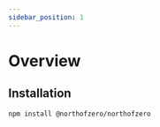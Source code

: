 ```yaml
---
sidebar_position: 1
---
```


# Overview

## Installation

```bash
npm install @northofzero/northofzero
```
